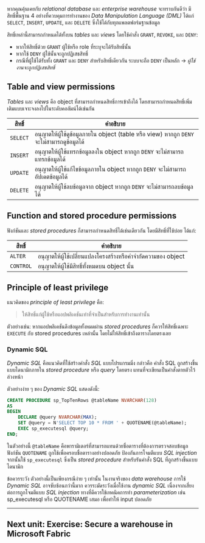 
หากคุณคุ้นเคยกับ _relational database_ และ _enterprise warehouse_ จะทราบกันดีว่า มีสิทธิ์พื้นฐาน 4 อย่างที่ควบคุมการทำงานของ _Data Manipulation Language (DML)_ ได้แก่ `SELECT`, `INSERT`, `UPDATE`, และ `DELETE` ซึ่งใช้ได้กับทุกแพลตฟอร์มฐานข้อมูล

สิทธิ์เหล่านี้สามารถกำหนดได้ทั้งบน _tables_ และ _views_ โดยใช้คำสั่ง `GRANT`, `REVOKE`, และ `DENY`:
- หากให้สิทธิ์ด้วย `GRANT` ผู้ใช้หรือ role ที่ระบุจะได้รับสิทธิ์นั้น
- หากใช้ `DENY` ผู้ใช้นั้นจะถูกปฏิเสธสิทธิ์
- กรณีที่ผู้ใช้ได้รับทั้ง `GRANT` และ `DENY` สำหรับสิทธิ์เดียวกัน ระบบจะถือ `DENY` เป็นหลัก → _ผู้ใช้งานจะถูกปฏิเสธสิทธิ์_

## Table and view permissions

_Tables_ และ _views_ คือ object ที่สามารถกำหนดสิทธิ์การเข้าถึงได้ โดยสามารถกำหนดสิทธิ์เพิ่มเติมแบบเจาะจงลงไปในระดับคอลัมน์ได้เช่นกัน

| สิทธิ์ | คำอธิบาย |
|--------|-----------|
| `SELECT` | อนุญาตให้ผู้ใช้ดูข้อมูลภายใน object (table หรือ view) หากถูก `DENY` จะไม่สามารถดูข้อมูลได้ |
| `INSERT` | อนุญาตให้ผู้ใช้แทรกข้อมูลลงใน object หากถูก `DENY` จะไม่สามารถแทรกข้อมูลได้ |
| `UPDATE` | อนุญาตให้ผู้ใช้แก้ไขข้อมูลภายใน object หากถูก `DENY` จะไม่สามารถอัปเดตข้อมูลได้ |
| `DELETE` | อนุญาตให้ผู้ใช้ลบข้อมูลจาก object หากถูก `DENY` จะไม่สามารถลบข้อมูลได้ |

## Function and stored procedure permissions

ฟังก์ชันและ _stored procedures_ ก็สามารถกำหนดสิทธิ์ได้เช่นเดียวกัน โดยมีสิทธิ์ที่ใช้บ่อย ได้แก่:

| สิทธิ์ | คำอธิบาย |
|--------|-----------|
| `ALTER` | อนุญาตให้ผู้ใช้เปลี่ยนแปลงโครงสร้างหรือคำจำกัดความของ object |
| `CONTROL` | อนุญาตให้ผู้ใช้มีสิทธิ์ทั้งหมดบน object นั้น |

## Principle of least privilege

แนวคิดของ _principle of least privilege_ คือ:
> ให้สิทธิ์แก่ผู้ใช้หรือแอปพลิเคชันเท่าที่จำเป็นสำหรับการทำงานเท่านั้น

ตัวอย่างเช่น:
หากแอปพลิเคชันดึงข้อมูลทั้งหมดผ่าน _stored procedures_ ก็ควรให้สิทธิ์เฉพาะ `EXECUTE` กับ stored procedures เหล่านั้น โดยไม่ให้สิทธิ์เข้าถึงตารางโดยตรงเลย

### Dynamic SQL

_Dynamic SQL_ คือแนวคิดที่ใช้สร้างคำสั่ง _SQL_ แบบโปรแกรมมิ่ง กล่าวคือ คำสั่ง SQL ถูกสร้างขึ้นแบบไดนามิกภายใน _stored procedure_ หรือ _query_ โดยตรง แทนที่จะเขียนเป็นคำสั่งตายตัวไว้ล่วงหน้า

ตัวอย่างง่าย ๆ ของ _Dynamic SQL_ แสดงดังนี้:

```sql
CREATE PROCEDURE sp_TopTenRows @tableName NVARCHAR(128)
AS
BEGIN
    DECLARE @query NVARCHAR(MAX);
    SET @query = N'SELECT TOP 10 * FROM ' + QUOTENAME(@tableName);
    EXEC sp_executesql @query;
END;
```

ในตัวอย่างนี้ `@tableName` คือพารามิเตอร์ที่สามารถแทนด้วยชื่อตารางที่ต้องการตรวจสอบข้อมูล ฟังก์ชัน `QUOTENAME` ถูกใช้เพื่อครอบชื่อตารางอย่างปลอดภัย ป้องกันการโจมตีแบบ _SQL injection_ จากนั้นใช้ `sp_executesql` ซึ่งเป็น _stored procedure_ สำหรับรันคำสั่ง SQL ที่ถูกสร้างขึ้นแบบไดนามิก

ข้อควรระวัง ตัวอย่างนี้เป็นเพียงกรณีง่าย ๆ เท่านั้น ในงานจริงของ _data warehouse_ การใช้ _Dynamic SQL_ อาจซับซ้อนกว่านี้มาก ควรระมัดระวังเมื่อใช้งาน _dynamic SQL_ เนื่องจากเสี่ยงต่อการถูกโจมตีแบบ _SQL injection_ ทางที่ดีควรใช้เทคนิคการทำ _parameterization_ เช่น sp_executesql หรือ QUOTENAME เสมอ เพื่อทำให้ input ปลอดภัย

---

## Next unit: Exercise: Secure a warehouse in Microsoft Fabric